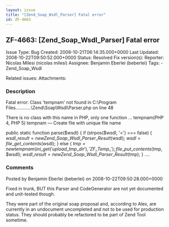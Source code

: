 ```yaml
---
layout: issue
title: "[Zend_Soap_Wsdl_Parser] Fatal error"
id: ZF-4663
---
```


ZF-4663: [Zend\_Soap\_Wsdl\_Parser] Fatal error
-----------------------------------------------

 Issue Type: Bug Created: 2008-10-21T06:14:35.000+0000 Last Updated: 2008-10-22T09:50:52.000+0000 Status: Resolved Fix version(s): 
 Reporter:  Nicolas Milesi (nicolas milesi)  Assignee:  Benjamin Eberlei (beberlei)  Tags: - Zend\_Soap\_Wsdl
 
 Related issues: 
 Attachments: 
### Description

Fatal error: Class 'tempnam' not found in C:\\Program Files............\\Zend\\Soap\\Wsdl\\Parser.php on line 48

There is no class with this name in PHP, only one function ... tempnam(PHP 4, PHP 5) tempnam — Create file with unique file name

public static function parse($wsdl) { if (strpos($wsdl, '<') === false) { $wsdl\_result = new Zend\_Soap\_Wsdl\_Parser\_Result($wsdl); $wsdl = file\_get\_contents($wsdl); } else { $tmp = new tempnam(ini\_get('upload\_tmp\_dir'), 'ZF\_Temp\_'); file\_put\_contents($tmp, $wsdl); $wsdl\_result = new Zend\_Soap\_Wsdl\_Parser\_Result($tmp); } ....

 

 

### Comments

Posted by Benjamin Eberlei (beberlei) on 2008-10-22T09:50:28.000+0000

Fixed in trunk, BUT this Parser and CodeGenerator are not yet documented and unit-tested though.

They were part of the original soap proposal and, according to Alex, are currently in an undocument uncompleted and not to be used for production status. They should probably be refactored to be part of Zend Tool sometime.

 

 